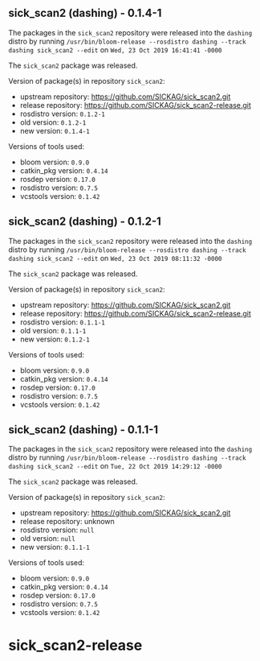 ## sick_scan2 (dashing) - 0.1.4-1

The packages in the `sick_scan2` repository were released into the `dashing` distro by running `/usr/bin/bloom-release --rosdistro dashing --track dashing sick_scan2 --edit` on `Wed, 23 Oct 2019 16:41:41 -0000`

The `sick_scan2` package was released.

Version of package(s) in repository `sick_scan2`:

- upstream repository: https://github.com/SICKAG/sick_scan2.git
- release repository: https://github.com/SICKAG/sick_scan2-release.git
- rosdistro version: `0.1.2-1`
- old version: `0.1.2-1`
- new version: `0.1.4-1`

Versions of tools used:

- bloom version: `0.9.0`
- catkin_pkg version: `0.4.14`
- rosdep version: `0.17.0`
- rosdistro version: `0.7.5`
- vcstools version: `0.1.42`


## sick_scan2 (dashing) - 0.1.2-1

The packages in the `sick_scan2` repository were released into the `dashing` distro by running `/usr/bin/bloom-release --rosdistro dashing --track dashing sick_scan2 --edit` on `Wed, 23 Oct 2019 08:11:32 -0000`

The `sick_scan2` package was released.

Version of package(s) in repository `sick_scan2`:

- upstream repository: https://github.com/SICKAG/sick_scan2.git
- release repository: https://github.com/SICKAG/sick_scan2-release.git
- rosdistro version: `0.1.1-1`
- old version: `0.1.1-1`
- new version: `0.1.2-1`

Versions of tools used:

- bloom version: `0.9.0`
- catkin_pkg version: `0.4.14`
- rosdep version: `0.17.0`
- rosdistro version: `0.7.5`
- vcstools version: `0.1.42`


## sick_scan2 (dashing) - 0.1.1-1

The packages in the `sick_scan2` repository were released into the `dashing` distro by running `/usr/bin/bloom-release --rosdistro dashing --track dashing sick_scan2 --edit` on `Tue, 22 Oct 2019 14:29:12 -0000`

The `sick_scan2` package was released.

Version of package(s) in repository `sick_scan2`:

- upstream repository: https://github.com/SICKAG/sick_scan2.git
- release repository: unknown
- rosdistro version: `null`
- old version: `null`
- new version: `0.1.1-1`

Versions of tools used:

- bloom version: `0.9.0`
- catkin_pkg version: `0.4.14`
- rosdep version: `0.17.0`
- rosdistro version: `0.7.5`
- vcstools version: `0.1.42`


# sick_scan2-release